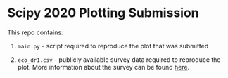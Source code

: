# Scipy 2020 Plotting Submission

This repo contains:

1. `main.py` - script required to reproduce the plot that was submitted

2. `eco_dr1.csv` - publicly available survey data required to reproduce the plot. More information about the survey can be found [here](https://resolve.astro.unc.edu/pages/eco.php). 

   

